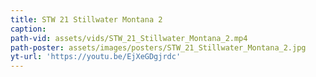 ```yaml
---
title: STW 21 Stillwater Montana 2
caption:
path-vid: assets/vids/STW_21_Stillwater_Montana_2.mp4
path-poster: assets/images/posters/STW_21_Stillwater_Montana_2.jpg
yt-url: 'https://youtu.be/EjXeGDgjrdc'
---
```

